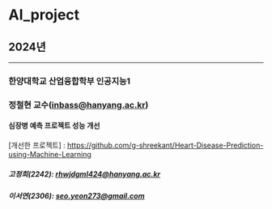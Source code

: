 # AI_project
## 2024년 
---
### 한양대학교 산업융합학부 인공지능1
### 정철현 교수(inbass@hanyang.ac.kr)
#### 심장병 예측 프로젝트 성능 개선
[개선한 프로젝트] : https://github.com/g-shreekant/Heart-Disease-Prediction-using-Machine-Learning
##### 고정희(2242): rhwjdgml424@hanyang.ac.kr
##### 이서연(2306): seo.yeon273@gmail.com
